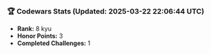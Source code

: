 ### 🏆 Codewars Stats (Updated: 2025-03-22 22:06:44 UTC)

- **Rank:** 8 kyu
- **Honor Points:** 3
- **Completed Challenges:** 1
